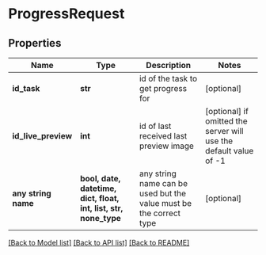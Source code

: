 # ProgressRequest


## Properties
Name | Type | Description | Notes
------------ | ------------- | ------------- | -------------
**id_task** | **str** | id of the task to get progress for | [optional] 
**id_live_preview** | **int** | id of last received last preview image | [optional]  if omitted the server will use the default value of -1
**any string name** | **bool, date, datetime, dict, float, int, list, str, none_type** | any string name can be used but the value must be the correct type | [optional]

[[Back to Model list]](../README.md#documentation-for-models) [[Back to API list]](../README.md#documentation-for-api-endpoints) [[Back to README]](../README.md)


